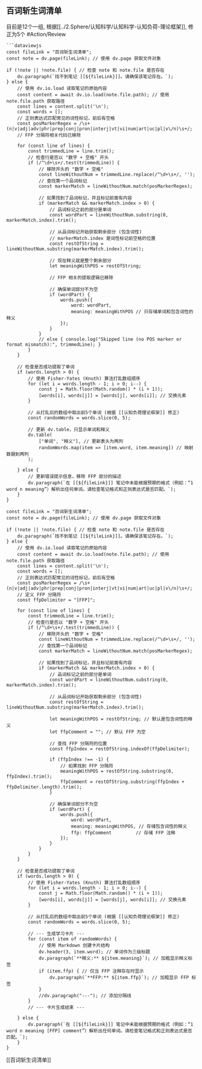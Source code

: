 ## 百词斩生词清单

目前是12个一组, 根据[[../2.Sphere/认知科学/认知科学-认知负荷-理论框架]], 修正为5个 #Action/Review
```ad-atom
```dataviewjs
const fileLink = "百词斩生词清单";
const note = dv.page(fileLink); // 使用 dv.page 获取文件对象

if (!note || !note.file) { // 检查 note 和 note.file 是否存在
    dv.paragraph(`找不到笔记 [[${fileLink}]]。请确保该笔记存在。`);
} else {
    // 使用 dv.io.load 读取笔记的原始内容
    const content = await dv.io.load(note.file.path); // 使用 note.file.path 获取路径
    const lines = content.split('\n');
    const words = [];
    // 正则表达式匹配常见的词性标记，前后有空格
    const posMarkerRegex = /\s+(n|v|adj|adv|phr|prep|conj|pron|interj|vt|vi|num|art|uc|pl|v\/n)\s+/;
    // FFP 分隔符相关代码已移除

    for (const line of lines) {
        const trimmedLine = line.trim();
        // 检查行是否以 "数字 + 空格" 开头
        if (/^\d+\s+/.test(trimmedLine)) {
            // 移除开头的 "数字 + 空格"
            const lineWithoutNum = trimmedLine.replace(/^\d+\s+/, '');
            // 查找第一个品词标记
            const markerMatch = lineWithoutNum.match(posMarkerRegex);

            // 如果找到了品词标记，并且标记前面有内容
            if (markerMatch && markerMatch.index > 0) {
                // 品词标记之前的部分是单词
                const wordPart = lineWithoutNum.substring(0, markerMatch.index).trim();

                // 从品词标记开始获取剩余部分 (包含词性)
                // markerMatch.index 是词性标记前空格的位置
                const restOfString = lineWithoutNum.substring(markerMatch.index).trim();

                // 现在释义就是整个剩余部分
                let meaningWithPOS = restOfString;

                // FFP 相关的提取逻辑已移除

                // 确保单词部分不为空
                if (wordPart) {
                    words.push({
                        word: wordPart,
                        meaning: meaningWithPOS // 只存储单词和包含词性的释义
                    });
                }
            }
            // else { console.log("Skipped line (no POS marker or format mismatch):", trimmedLine); }
        }
    }

    // 检查是否成功提取了单词
    if (words.length > 0) {
        // 使用 Fisher-Yates (Knuth) 算法打乱数组顺序
        for (let i = words.length - 1; i > 0; i--) {
            const j = Math.floor(Math.random() * (i + 1));
            [words[i], words[j]] = [words[j], words[i]]; // 交换元素
        }

        // 从打乱后的数组中取出前5个单词 (根据 [[认知负荷理论框架]] 修正)
        const randomWords = words.slice(0, 5);

        // 更新 dv.table，只显示单词和释义
        dv.table(
            ["单词", "释义"], // 更新表头为两列
            randomWords.map(item => [item.word, item.meaning]) // 映射数据到两列
        );

    } else {
        // 更新错误提示信息，移除 FFP 部分的描述
        dv.paragraph(`在 [[${fileLink}]] 笔记中未能根据预期的格式（例如：“1 word n meaning”）解析出任何单词。请检查笔记格式和正则表达式是否匹配。`);
    }
}
```


```dataviewjs
const fileLink = "百词斩生词清单";
const note = dv.page(fileLink); // 使用 dv.page 获取文件对象

if (!note || !note.file) { // 检查 note 和 note.file 是否存在
    dv.paragraph(`找不到笔记 [[${fileLink}]]。请确保该笔记存在。`);
} else {
    // 使用 dv.io.load 读取笔记的原始内容
    const content = await dv.io.load(note.file.path); // 使用 note.file.path 获取路径
    const lines = content.split('\n');
    const words = [];
    // 正则表达式匹配常见的词性标记，前后有空格
    const posMarkerRegex = /\s+(n|v|adj|adv|phr|prep|conj|pron|interj|vt|vi|num|art|uc|pl|v\/n)\s+/;
    // 定义 FFP 分隔符
    const ffpDelimiter = "[FFP]";

    for (const line of lines) {
        const trimmedLine = line.trim();
        // 检查行是否以 "数字 + 空格" 开头
        if (/^\d+\s+/.test(trimmedLine)) {
            // 移除开头的 "数字 + 空格"
            const lineWithoutNum = trimmedLine.replace(/^\d+\s+/, '');
            // 查找第一个品词标记
            const markerMatch = lineWithoutNum.match(posMarkerRegex);

            // 如果找到了品词标记，并且标记前面有内容
            if (markerMatch && markerMatch.index > 0) {
                // 品词标记之前的部分是单词
                const wordPart = lineWithoutNum.substring(0, markerMatch.index).trim();

                // 从品词标记开始获取剩余部分 (包含词性)
                const restOfString = lineWithoutNum.substring(markerMatch.index).trim();

                let meaningWithPOS = restOfString; // 默认是包含词性的释义
                let ffpComment = ""; // 默认 FFP 为空

                // 查找 FFP 分隔符的位置
                const ffpIndex = restOfString.indexOf(ffpDelimiter);

                if (ffpIndex !== -1) {
                    // 如果找到 FFP 分隔符
                    meaningWithPOS = restOfString.substring(0, ffpIndex).trim();
                    ffpComment = restOfString.substring(ffpIndex + ffpDelimiter.length).trim();
                }

                // 确保单词部分不为空
                if (wordPart) {
                    words.push({
                        word: wordPart,
                        meaning: meaningWithPOS, // 存储包含词性的释义
                        ffp: ffpComment         // 存储 FFP 注释
                    });
                }
            }
        }
    }

    // 检查是否成功提取了单词
    if (words.length > 0) {
        // 使用 Fisher-Yates (Knuth) 算法打乱数组顺序
        for (let i = words.length - 1; i > 0; i--) {
            const j = Math.floor(Math.random() * (i + 1));
            [words[i], words[j]] = [words[j], words[i]]; // 交换元素
        }

        // 从打乱后的数组中取出前5个单词 (根据 [[认知负荷理论框架]] 修正)
        const randomWords = words.slice(0, 5);

        // --- 生成学习卡片 ---
        for (const item of randomWords) {
            // 使用 Markdown 创建卡片结构
            dv.header(3, item.word); // 单词作为三级标题
            dv.paragraph(`**释义:** ${item.meaning}`); // 加粗显示释义标签
            if (item.ffp) { // 仅当 FFP 注释存在时显示
                dv.paragraph(`**FFP:** ${item.ffp}`); // 加粗显示 FFP 标签
            }
            //dv.paragraph("---"); // 添加分隔线
        }
        // --- 卡片生成结束 ---

    } else {
        dv.paragraph(`在 [[${fileLink}]] 笔记中未能根据预期的格式（例如：“1 word n meaning [FFP] comment”）解析出任何单词。请检查笔记格式和正则表达式是否匹配。`);
    }
}
```

[[百词斩生词清单]]